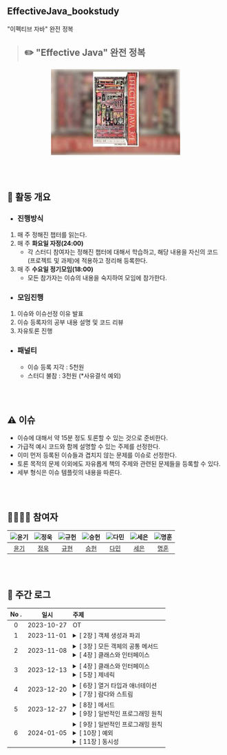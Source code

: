 ## EffectiveJava_bookstudy
"이펙티브 자바" 완전 정복
<br>

> ## ✏️ "Effective Java" 완전 정복

<div align="center">
  <img src="./assets/effective_java_cover.jpg" alt="effective java cover" width="300"/>
</div>


<br><br>


## 🔎 활동 개요

- ### 진행방식
1. 매 주 정해진 챕터를 읽는다.
2. 매 주 **화요일 자정(24:00)**
    - 각 스터디 참여자는 정해진 챕터에 대해서 학습하고, 해당 내용을 자신의 코드(프로젝트 및 과제)에 적용하고 정리해 등록한다.
4. 매 주 **수요일 정기모임(18:00)**
    - 모든 참가자는 이슈의 내용을 숙지하여 모임에 참가한다.

- ### 모임진행
1. 이슈와 이슈선정 이유 발표
2. 이슈 등록자의 공부 내용 설명 및 코드 리뷰
3. 자유토론 진행

- ### 패널티
    - 이슈 등록 지각 : 5천원
    - 스터디 불참 : 3천원 (*사유결석 예외)

<br><br>

## ⚠️ 이슈

- 이슈에 대해서 약 15분 정도 토론할 수 있는 것으로 준비한다.
- 가급적 예시 코드와 함께 설명할 수 있는 주제를 선정한다.
- 이미 먼저 등록된 이슈들과 겹치지 않는 문제를 이슈로 선정한다.
- 토론 목적의 문제 이외에도 자유롭게 책의 주제와 관련된 문제들을 등록할 수 있다.
- 세부 형식은 이슈 템플릿의 내용을 따른다.

<br><br>

## 👩‍👩‍👦‍👦 참여자

<div align="center">

|     ![윤기](https://avatars.githubusercontent.com/u/89956603)     | ![정욱](https://avatars.githubusercontent.com/u/74192619) |![규헌](https://avatars.githubusercontent.com/u/76154390?v=4)|![승헌](https://avatars.githubusercontent.com/u/99643732)|![다민](https://avatars.githubusercontent.com/u/106113850)|![세은](https://avatars.githubusercontent.com/u/48899016)|![명훈](https://avatars.githubusercontent.com/u/90785316?v=4) |
|:---------------------------------------------------------------:|:-------------------------------------------------------:|:---:|:-----------------------------------------------------:|:------------------------------------------------------:|:---:|:---:|
|                [윤기](https://github.com/Yg-Hong)                 |         [정욱](https://github.com/KIMSEI1124-dev)          | [규현](https://github.com/kgh2120)|           [승헌](https://github.com/olrlobt)            |            [다민](https://github.com/daminzzi)             | [세은](https://github.com/ChoiSeEun)| [명훈](https://github.com/ChaCha3088) |

</div>

<br><br>

## 💯 주간 로그
<div align="center">

| No . |    일시     | 주제                                                                                                                                                                                                                                                                                                                                                                                                                                                                                                                 |
|:----:| :--------: |:-------------------------------------------------------------------------------------------------------------------------------------------------------------------------------------------------------------------------------------------------------------------------------------------------------------------------------------------------------------------------------------------------------------------------------------------------------------------------------------------------------------------|
|  0   | 2023-10-27 | OT                                                                                                                                                                                                                                                                                                                                                                                                                                                                                                                 |
|  1   | 2023-11-01 | <details><summary> [ 2장 ] 객체 생성과 파괴</summary><br/>아이템  1 . ` 생성자 대신 정적 팩터리 메서드를 고려하라 `<br/>아이템  2 . ` 생성자에 매개변수가 많다면 빌더를 고려하라 `<br/>아이템  3 . ` private 생성자나 열거 타입으로 싱글턴임을 보증하라 `<br/>아이템  4 . ` 인스턴스화를 막으려거든 private 생성자를 사용하라 `<br/>아이템  5 . ` 자원을 직접 명시하지 말고 의존 객체 주입을 사용하라 `<br/>아이템  6 . ` 불필요한 객체 생성을 피하라 `<br/>아이템  7 . ` 다 쓴 객체 참조를 해제하라 `<br/>아이템  8 . ` finalizer와 cleaner 사용을 피하라 `<br/>아이템  9 . ` try-finally보다는 try-with-resources를 사용하라 ` </details>                                                  |
|  2   | 2023-11-08 | <details><summary> [ 3장 ] 모든 객체의 공통 메서드</summary><br/>아이템  10 . ` equals는 일반 규약을 지켜 재정의하라 `<br/>아이템  11 . ` equals를 재정의하려거든 hashCode도 재정의하라 `<br/>아이템  12 . ` toString을 항상 재정의하라 `<br/>아이템  13 . ` clone 재정의는 주의해서 진행하라 `<br/>아이템  14 . ` Comparable을 구현할지 고려하라 `<br/><br/> </details><details><summary> [ 4장 ] 클래스와 인터페이스</summary><br/>아이템  15 . ` 클래스와 멤버의 접근 권한을 최소화하라 `<br/>아이템  16 . ` public 클래스에서는 public 필드가 아닌 접근자 메서드를 사용하라 `<br/>아이템  17 . ` 변경 가능성을 최소화하라 `<br/>아이템  18 . ` 상속보다는 컴포지션을 사용하라 `  </details> |
|  3   | 2023-12-13 | <details><summary> [ 4장 ] 클래스와 인터페이스</summary><br/>아이템  19 . ` 상속을 고려해 설계하고 문서화하라. 그러지 않았다면 상속을 금지하라 `<br/>아이템  20 . ` 추상 클래스보다는 인터페이스를 우선하라 `<br/>아이템  21 . ` 인터페이스는 구현하는 쪽을 생각해 설계하라 `<br/>아이템  22 . ` 인터페이스는 타입을 정의하는 용도로만 사용하라 `<br/>아이템  23 . ` 태그 달린 클래스보다는 클래스 계층구조를 활용하라 `<br/>아이템  24 . ` 멤버 클래스는 되도록 static으로 만들라 `<br/>아이템  25 . ` 톱레벨 클래스는 한 파일에 하나만 담으라 `<br/><br/> </details><details><summary> [ 5장 ] 제네릭</summary><br/>아이템  26 . ` 로 타입은 사용하지 말라 `<br/>아이템  27 . ` 비검사 경고를 제거하라 `<br/>아이템  28 . ` 배열보다는 리스트를 사용하라 `<br/>아이템  29 . ` 이왕이면 제네릭타입으로 만들라 `<br/>아이템  30 . ` 이왕이면 제네릭 메서드로 만들라 `<br/>아이템  31 . ` 한정적 와일드카드를 사용해 API 유연성을 높이라 `<br/>아이템  32 . ` 제네릭과 가변인수를 함께 쓸 때는 신중하라 `<br/>아이템  33 . ` 타입 안전 이종 컨테이너를 고려하라 `<br/>  </details> |
|4|2023-12-20|<details><summary> [ 6장 ] 열거 타입과 애너테이션</summary><br/>아이템  34 . `int 상수 대신 열거 타입을 사용하라`<br/>아이템  35 . `ordinal 메서드 대신 인스턴스 필드를 사용하라`<br/>아이템  36 . `비트 필드 대신 EnumSet을 사용하라 `<br/>아이템  37 . `ordinal 인덱싱 대신 EnumMap을 사용하라 `<br/>아이템  38 . `확장할 수 있는 열거 타입이 필요하면 인터페이스를 사용하라 `<br/>아이템  39 . `명명 패턴보다 애너테이션을 사용하라 `<br/>아이템  40 . `@Override 애너테이션을 일관되게 사용하라 `<br/>아이템  41 . `정의하려는 것이 타입이라면 마커 인터페이스를 사용하라 ` </details><details><summary> [ 7장 ] 람다와 스트림</summary><br/>아이템  42 . `익명 클래스보다는 람다를 사용하라`<br/>아이템  43 . `람다보다는 메서드 참조를 사용하라`<br/>아이템  44 . `표준 함수형 인터페이스를 사용하라`<br/>아이템  45 . `스트림은 주의해서 사용하라`<br/>아이템  46 . `스트림에서는 부작용 없는 함수를 사용하라`<br/>아이템  47 . `반환 타입으로는 스트림보다 컬렉션이 낫다`<br/>아이템  48 . `스트림 병렬화는 주의해서 적용하라` </details>
|5|2023-12-27|<details><summary> [ 8장 ] 메서드</summary><br/>아이템  49 . `매개변수가 유효한지 검사하라`<br/>아이템  50 . `적시에 방어적 복사본을 만들라`<br/>아이템  51 . `메서드 시그니처를 신중히 설계하라`<br/>아이템  52 . `다중정의는 신중히 사용하라`<br/>아이템  53 . `가변인수는 신중히 사용하라`<br/>아이템  54 . `null이 아닌, 빈 컬렉션이나 배열을 반환하라`<br/>아이템  55 . `옵셔널 반환은 신중히 하라`<br/>아이템  56 . `공개된 API 요소에는 항상 문서화 주석을 작성하라` </details><details><summary> [ 9장 ] 일반적인 프로그래밍 원칙</summary><br/>아이템  57 . `지역변수의 범위를 최소화하라`<br/>아이템  58 . `전통적인 for문보다는 for-each 문을 사용하라`<br/>아이템  59 . `라이브러리를 익히고 사용하라`<br/>아이템  60 . `정확한 답이 필요하다면 float과 double은 피하라`<br/>아이템  61 . `박싱된 기본 타입보다는 기본 타입을 사용하라`<br/>아이템  62 . `다른 타입이 적절하다면 문자열 사용을 피하라`<br/>아이템  63 . `문자열 연결은 느리니 주의하라`<br/>아이템  64 . `객체는 인터페이스를 사용해 참조하라` </details>    
|6|2024-01-05|<details><summary> [ 9장 ] 일반적인 프로그래밍 원칙</summary><br/>아이템  65 . `리플렉션보다는 인터페이스를 사용하라`<br/>아이템  66 . `네이티브 메서드는 신중히 사용하라`<br/>아이템  67 . `최적화는 신중히 사용하라`<br/>아이템  68 . `일반적으로 통용되는 명명 규칙을 따라라`<br/></details> <details><summary> [ 10장 ] 예외</summary><br/>아이템  69 . `예외는 진짜 예외 상황에서만 사용하라`<br/>아이템  70 . `복구할 수 있는 상황에는 검사 예외를, 프로그래밍 오류에는 런타임 예외를 사용하라`<br/>아이템  71 . `필요없는 검사 예외는 사용을 피하라`<br/>아이템  72 . `표준 예외를 사용하라`<br/>아이템  73 . `추상화 수준에 맞는 예외를 던져라`<br/>아이템  74 . `메서드가 던지는 모든 예외를 문서화하라`<br/>아이템  75 . `예외의 상세 메세지에 실패 관련 정보를 담아라`<br/>아이템  76 . `가능한 한 실패 원자적으로 만들라`<br/>아이템  77 . `예외를 무시하지 말라` </details><details><summary> [ 11장 ] 동시성</summary><br/>아이템  78 . `공유 중인 가변 데이터는 동기화해 사용하라`<br/>아이템  79 . `과도한 동기화는 피하라`<br/>아이템  80 . `스레드보다는 실행자, 테스크, 스트림을 애용하라`<br/>아이템  81 . `wait와 notify 보다는 동시성 유틸리티를 애용하라`<br/>아이템 82 . `스레드 안정성 수준을 문서화하라`<br/>아이템  83 . `지연 초기화는 신중히 사용하라`<br/>아이템  84 . `프로그램의 동작을 스레드 스케줄러에 기대지 말라`<br/></details>        


</div>

